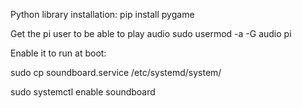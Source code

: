 
Python library installation:
pip install pygame

Get the pi user to be able to play audio
sudo usermod -a -G audio pi

Enable it to run at boot:

sudo cp soundboard.service /etc/systemd/system/

sudo systemctl enable soundboard
